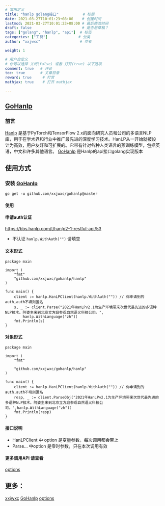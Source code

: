 ```yaml
---
# 常用定义
title: "hanlp golang接口"           # 标题
date: 2021-03-27T10:01:23+08:00    # 创建时间
lastmod: 2021-03-27T10:01:23+08:00 # 最后修改时间
draft: false                       # 是否是草稿？
tags: ["golang", "hanlp", "api"]  # 标签
categories: ["工具"]              # 分类
author: "xxjwxc"                  # 作者

weight: 1

# 用户自定义
# 你可以选择 关闭(false) 或者 打开(true) 以下选项
comment: true   # 评论
toc: true       # 文章目录
reward: true	 # 打赏
mathjax: true    # 打开 mathjax

---
```


## [GoHanlp](https://github.com/xxjwxc/gohanlp)

### 前言

[Hanlp](https://github.com/hankcs/HanLP) 是基于PyTorch和TensorFlow 2.x的面向研究人员和公司的多语言NLP库，用于在学术界和行业中推广最先进的深度学习技术。HanLP从一开始就被设计为高效，用户友好和可扩展的。它带有针对各种人类语言的预训练模型，包括英语，中文和许多其他语言。
[GoHanlp](https://github.com/xxjwxc/gohanlp) 是Hanlp的api接口golang实现版本

## 使用方式

### 安装 [GoHanlp](https://github.com/xxjwxc/gohanlp)
```
go get -u github.com/xxjwxc/gohanlp@master
```
#### 使用

#### 申请auth认证

https://bbs.hanlp.com/t/hanlp2-1-restful-api/53

- 不认证 `hanlp.WithAuth("")` 请填空

#### 文本形式

```
package main

import (
	"fmt"
	"github.com/xxjwxc/gohanlp/hanlp"
)

func main() {
	client := hanlp.HanLPClient(hanlp.WithAuth("")) // 你申请到的auth,auth不填则匿名
	s, _ := client.Parse("2021年HanLPv2.1为生产环境带来次世代最先进的多语种NLP技术。阿婆主来到北京立方庭参观自然语义科技公司。",
		hanlp.WithLanguage("zh"))
	fmt.Println(s)
}
```

#### 对象形式

```
package main

import (
	"fmt"

	"github.com/xxjwxc/gohanlp/hanlp"
)

func main() {
	client := hanlp.HanLPClient(hanlp.WithAuth("")) // 你申请到的auth,auth不填则匿名
	resp, _ := client.ParseObj("2021年HanLPv2.1为生产环境带来次世代最先进的多语种NLP技术。阿婆主来到北京立方庭参观自然语义科技公司。",hanlp.WithLanguage("zh"))
	fmt.Println(resp)
}
```

#### 接口说明

- HanLPClient 中 option 是变量参数，每次调用都会带上
- Parse... 中option 是零时参数，只在本次调用有效


#### 更多调用API 请查看
[options](https://github.com/xxjwxc/gohanlp/blob/main/hanlp/option.go)

## 更多：
[xxjwxc](https://xxjwxc.github.io/)
[GoHanlp](https://github.com/xxjwxc/gohanlp)
[options](https://github.com/xxjwxc/gohanlp/blob/main/hanlp/option.go)
